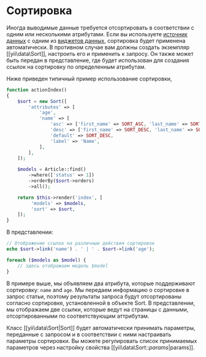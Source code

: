 Сортировка
=======

Иногда выводимые данные требуется отсортировать в соответствии с одним или несколькими атрибутами. 
Если вы используете [источник данных](output-data-providers.md) с одним из [виджетов данных](output-data-widgets.md), 
сортировка будет применена автоматически. В противном случае вам должны создать экземпляр [[yii\data\Sort]], 
настроить его и применить к запросу. Он также может быть передан в представление, где будет использован 
для создания ссылок на сортировку по определенным атрибутам.

Ниже приведен типичный пример использование сортировки,

```php
function actionIndex()
{
    $sort = new Sort([
        'attributes' => [
            'age',
            'name' => [
                'asc' => ['first_name' => SORT_ASC, 'last_name' => SORT_ASC],
                'desc' => ['first_name' => SORT_DESC, 'last_name' => SORT_DESC],
                'default' => SORT_DESC,
                'label' => 'Name',
            ],
        ],
    ]);

    $models = Article::find()
        ->where(['status' => 1])
        ->orderBy($sort->orders)
        ->all();

    return $this->render('index', [
         'models' => $models,
         'sort' => $sort,
    ]);
}
```

В представлении:

```php
// Отображение ссылок на различные действия сортировок
echo $sort->link('name') . ' | ' . $sort->link('age');

foreach ($models as $model) {
    // здесь отображаем модель $model
}
```

В примере выше, мы объявляем два атрибута, которые поддерживают сортировку: `name` and `age`.
Мы передаем информацию о сортировке в запрос статьи, поэтому результаты запроса будут отсортированы 
согласно сортировке, установленной в объекте Sort. В представлении, мы отображаем две ссылки, 
которые ведут на страницы с данными, отсортированными по соответствующим аттрибутам.

Класс [[yii\data\Sort|Sort]] будет автоматически принимать параметры, переданные с запросом 
и в соответствии с ними настраивать параметры сортировки. Вы можете регулировать список принимаемых 
параметров через настройку свойства  [[yii\data\Sort::$params|$params]].
